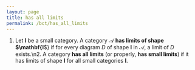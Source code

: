 ```yaml
---
layout: page
title: has all limits
permalink: /bct/has_all_limits
---
```

1. Let $\mathbf{I}$ be a small category.  A category $\mathscr{A}$ **has    limits of shape $\mathbf{I**$} if for every diagram $D$ of shape $\mathbf{I}$ in $\mathscr{A}$, a limit of $D$ exists.\n2. A category **has all limits** (or properly, **has small limits**) if it has limits of shape $\mathbf{I}$ for all small categories $\mathbf{I}$.
